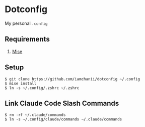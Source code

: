 # Dotconfig

My personal `.config`

## Requirements

1. [Mise](https://mise.jdx.dev/)

## Setup

```
$ git clone https://github.com/iamchanii/dotconfig ~/.config
$ mise install
$ ln -s ~/.config/.zshrc ~/.zshrc
```

## Link Claude Code Slash Commands

```
$ rm -rf ~/.claude/commands
$ ln -s ~/.config/claude/commands ~/.claude/commands
```
